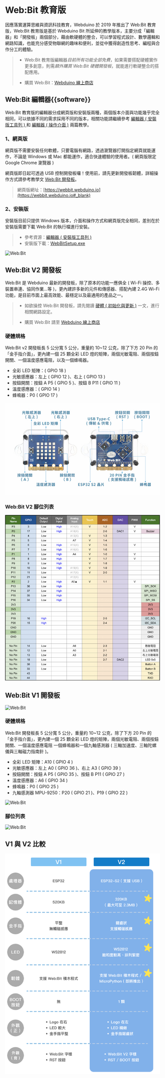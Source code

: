 # Web:Bit 教育版

因應落實運算思維與資訊科技教育，Webduino 於 2019 年推出了 Web:Bit 教育版，Web:Bit 教育版是基於 Webduino Bit 所延伸的教學版本，主要分成「編輯器」和「開發板」兩個部分，藉由軟硬體的整合，可以學習程式設計、數學邏輯和網路知識，也能充分感受物聯網的趣味和便利，並從中獲得創造性思考、編程與合作分工的體驗。

> - Web:Bit 教育版編輯器*目前所有功能全部免費*，如果需要搭配硬體實作更多創意，則需*額外購買 Web:Bit 硬體開發板*，就能進行軟硬整合的搭配應用。
>
> - 購買 Web:Bit：[Webduino 線上商店](https://store.webduino.io/products/webduino-bit#_blank)

## Web:Bit 編輯器{{software}}

Web:Bit 教育版的編輯器分成網頁版和安裝版兩種，兩個版本介面與功能幾乎完全相同，可以依據不同的需求採用不同的版本，相關功能請繼續參考 [編輯器 ( 安裝版工具列 ) ](info/toolbar.html) 和 [編輯器 ( 操作介面 )](info/interface.html) 兩篇教學。

### 1、網頁版

網頁版不需要安裝任何軟體，只要電腦有網路，透過瀏覽器打開指定網頁就能運作，不論是 Windows 或 Mac 都能運作，適合快速體驗的使用者。( 網頁版限定 Google Chrome 瀏覽器 )  

網頁版即日起可透過 USB 控制開發板囉！使用前，請先更新開發板韌體，詳細操作方式請參考教學文 [Web:Bit 開發板](https://webbit.webduino.io/tutorials/doc/zh-tw/education/board/board.html)。

> 網頁版網址：[https://webbit.webduino.io](https://webbit.webduino.io#_blank)

### 2、安裝版

安裝版目前只提供 Windows 版本，介面和操作方式和網頁版完全相同，差別在於安裝版需要下載 Web:Bit 的執行檔進行安裝。

> - 參考資源：[編輯器 ( 安裝版工具列 ) ](info/toolbar.html)
> - 安裝版下載：[WebBitSetup.exe](https://ota.webduino.io/WebBitInstaller/WebBitSetup.exe#_blank)

![Web:Bit](../../../media/zh-tw/education/index-01.jpg)

## Web:Bit V2 開發板

Web:Bit 是 Webduino 最新的開發板，除了原本的功能一應俱全 ( Wi-Fi 操控、多裝置串連、協同作業...等 )，更內建許多新的元件和傳感器、搭配內建 2.4G Wi-Fi 功能，是目前市面上最高效能、最穩定以及最通用的產品之一。

> - 如欲操控 Web:Bit 開發板，請先閱讀 [硬體 ( 初始化與更新 )](info/setup.html) 一文，進行相關網路設定。
>
> - 購買 Web:Bit 請至 [Webduino 線上商店](https://store.webduino.io/products/webduino-bit#_blank)

### 硬體規格

Web:Bit v2 開發板長 5 公分寬 5 公分，重量約 10~12 公克，除了下方 20 Pin 的「金手指介面」，更內建一個 25 顆全彩 LED 燈的矩陣，兩個光敏電阻、兩個按鈕開關、一個溫度感應電阻，以及一個蜂鳴器。

- 全彩 LED 矩陣：( GPIO 18 )
- 光敏感應器：左上 ( GPIO 12 )、右上 ( GPIO 13 )
- 按鈕開關：按鈕 A P5 ( GPIO 5 )、按鈕 B P11 ( GPIO 11 )
- 溫度感應器：( GPIO 14 )
- 蜂鳴器：P0 ( GPIO 17 )

![Web:Bit V2 硬體規格](../../../media/zh-tw/education/webbit_v2_spec.jpg)

### Web:Bit V2 腳位列表

![Web:Bit V2 腳位表](../../../media/zh-tw/education/webbit_v2_pin.jpg)

## Web:Bit V1 開發板

![Web:Bit](../../../media/zh-tw/education/index-02.gif)

### 硬體規格

Web:Bit 開發板長 5 公分寬 5 公分，重量約 10~12 公克，除了下方 20 Pin 的「金手指介面」，更內建一個 25 顆全彩 LED 燈的矩陣，兩個光敏電阻、兩個按鈕開關、一個溫度感應電阻 一個蜂鳴器和一個九軸感測器 ( 三軸加速度、三軸陀螺儀與三軸磁力指南針 )。

- 全彩 LED 矩陣：A10 ( GPIO 4 )
- 光敏感應器：左上 A0 ( GPIO 36 )、右上 A3 ( GPIO 39 )
- 按鈕開關：按鈕 A P5 ( GPIO 35 )、按鈕 B P11 ( GPIO 27 )
- 溫度感應器：A6 ( GPIO 34 )
- 蜂鳴器：P0 ( GPIO 25 )
- 九軸感測器 MPU-9250：P20 ( GPIO 21 )、P19 ( GPIO 22 )

![Web:Bit](../../../media/zh-tw/education/index-03.jpg)

### 腳位列表

![Web:Bit](../../../media/zh-tw/education/index-04.jpg)

## V1 與 V2 比較

![Web:Bit](../../../media/zh-tw/education/webbit_v1v2_compare.png)
